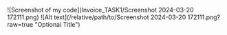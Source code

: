 ![Screenshot of my code](Invoice_TASK1/Screenshot 2024-03-20 172111.png)
![Alt text](/relative/path/to/Screenshot 2024-03-20 172111.png?raw=true "Optional Title")
